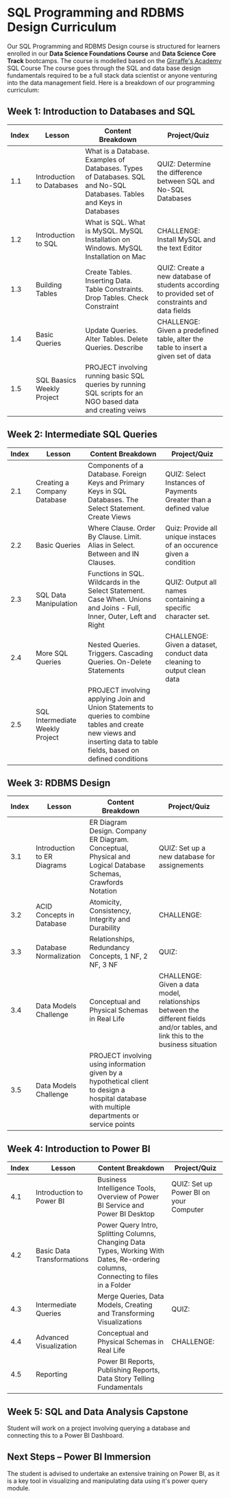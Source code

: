 # SQL Programming and RDBMS Design Curriculum
Our SQL Programming and RDBMS Design course is structured for learners enrolled in our **Data Science Foundations Course** and **Data Science Core Track** bootcamps. 
The course is modelled based on the [Girraffe's Academy](https://www.giraffeacademy.com/databases/sql/) SQL Course
The course goes through the SQL and data base design fundamentals required to be a full stack data scientist or anyone venturing into the data management field. Here is a breakdown of our programming curriculum:

## Week 1: Introduction to Databases and SQL
| Index | Lesson | Content Breakdown | Project/Quiz |
|---|---|---|---|
| 1.1 | Introduction to Databases | What is a Database. Examples of Databases. Types of Databases. SQL and No-SQL Databases. Tables and Keys in Databases | QUIZ: Determine the difference between SQL and No-SQL Databases |
| 1.2 | Introduction to SQL  | What is SQL. What is MySQL. MySQL Installation on Windows. MySQL Installation on Mac | CHALLENGE: Install MySQL and the text Editor |
| 1.3 | Building Tables | Create Tables. Inserting Data. Table Constraints. Drop Tables. Check Constraint| QUIZ: Create a new database of students according to provided set of constraints and data fields |
| 1.4 | Basic Queries | Update Queries. Alter Tables. Delete Queries. Describe | CHALLENGE: Given a predefined table, alter the table to insert a given set of data |
| 1.5 | SQL Baasics Weekly Project | PROJECT involving running basic SQL queries by running SQL scripts for an NGO based data and creating veiws | | |


## Week 2: Intermediate SQL Queries
| Index | Lesson | Content Breakdown | Project/Quiz |
|---|---|---|---|
| 2.1 | Creating a Company Database | Components of a Database. Foreign Keys and Primary Keys in SQL Databases. The Select Statement. Create Views | QUIZ: Select Instances of Payments Greater than a defined value |
| 2.2 | Basic Queries  | Where Clause.  Order By Clause. Limit. Alias in Select. Between and IN Clauses. | Quiz: Provide all unique instaces of an occurence given a condition |
| 2.3 | SQL Data Manipulation | Functions in SQL. Wildcards in the Select Statement. Case When. Unions and Joins - Full, Inner, Outer, Left and Right | QUIZ: Output all names containing a specific character set.  |
| 2.4 | More SQL Queries |  Nested Queries. Triggers. Cascading Queries. On-Delete Statements | CHALLENGE: Given a dataset, conduct data cleaning to output clean data |
| 2.5 | SQL Intermediate Weekly Project | PROJECT involving applying Join and Union Statements to queries to combine tables and create new views and inserting data to table fields, based on defined conditions | | |


## Week 3: RDBMS Design
| Index | Lesson | Content Breakdown | Project/Quiz |
|---|---|---|---|
| 3.1 | Introduction to ER Diagrams | ER Diagram Design. Company ER Diagram. Conceptual, Physical and Logical Database Schemas, Crawfords Notation | QUIZ: Set up a new database for assignements |
| 3.2 | ACID Concepts in Database | Atomicity, Consistency, Integrity and Durability | CHALLENGE: |
| 3.3 | Database Normalization |Relationships, Redundancy Concepts, 1 NF, 2 NF, 3 NF | QUIZ:  |
| 3.4 | Data Models Challenge |  Conceptual and Physical Schemas in Real Life | CHALLENGE: Given a data model, relationships between the different fields and/or tables, and link this to the business situation|
| 3.5 | Data Models Challenge | PROJECT involving using information given by a hypothetical client to design a hospital database with multiple departments or service points | | |

## Week 4: Introduction to Power BI
| Index | Lesson | Content Breakdown | Project/Quiz |
|---|---|---|---|
| 4.1 | Introduction to Power BI | Business Intelligence Tools, Overview of Power BI Service and Power BI Desktop | QUIZ: Set up Power BI on your Computer |
| 4.2 | Basic Data Transformations  | Power Query Intro, Splitting Columns, Changing Data Types, Working With Dates, Re-ordering columns, Connecting to files in a Folder |  |
| 4.3 | Intermediate Queries |Merge Queries, Data Models, Creating and Transforming Visualizations | QUIZ:  |
| 4.4 | Advanced Visualization |  Conceptual and Physical Schemas in Real Life | CHALLENGE: |
| 4.5 | Reporting | Power BI Reports, Publishing Reports, Data Story Telling Fundamentals| | |

## Week 5: SQL and Data Analysis Capstone
Student will work on a project involving querying a database and connecting this to a Power BI Dashboard. 

## Next Steps – Power BI Immersion
The student is advised to undertake an extensive training on Power BI, as it is a key tool in visualizing and manipulating data using it's power query module. 
